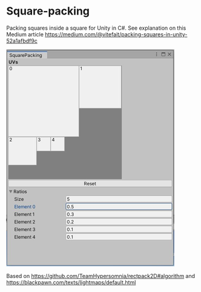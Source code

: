 # Square-packing
 Packing squares inside a square for Unity in C#.
 See explanation on this Medium article https://medium.com/@vitefait/packing-squares-in-unity-52a1afbdf9c

![Preview](preview.jpg)

Based on
https://github.com/TeamHypersomnia/rectpack2D#algorithm
and
https://blackpawn.com/texts/lightmaps/default.html

